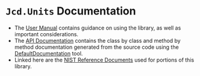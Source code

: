 ﻿# `Jcd.Units` Documentation

- The [User Manual](user/index.md) contains guidance on using the library, as well as important considerations.
- The [API Documentation](api/Jcd.Units.md) contains the class by class and method by method documentation generated from the source code using the [DefaultDocumentation](https://github.com/Doraku/DefaultDocumentation) tool.
- Linked here are the [NIST Reference Documents](nist/index.md) used for portions of this library.

 